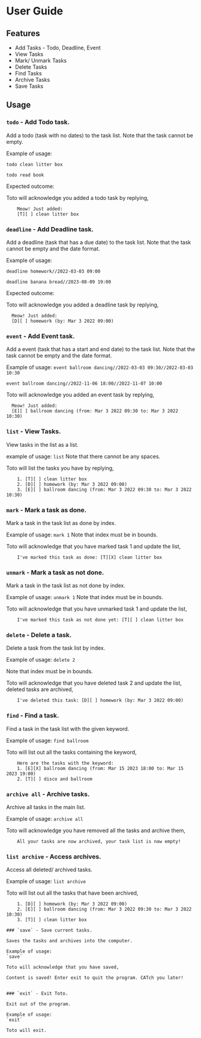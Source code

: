 # User Guide

## Features 
* Add Tasks - Todo, Deadline, Event
* View Tasks
* Mark/ Unmark Tasks
* Delete Tasks
* Find Tasks
* Archive Tasks
* Save Tasks

## Usage

### `todo` - Add Todo task.

Add a todo (task with no dates) to the task list. 
Note that the task cannot be empty. 

Example of usage: 

`todo clean litter box`

`todo read book`

Expected outcome:

Toto will acknowledge you added a todo task by replying, 

```
    Meow! Just added:
    [T][ ] clean litter box
```
### `deadline` - Add Deadline task.

Add a deadline (task that has a due date) to the task list. 
Note that the task cannot be empty and the date format. 

Example of usage:

`deadline homework//2022-03-03 09:00`

`deadline banana bread//2023-08-09 19:00`

Expected outcome:

Toto will acknowledge you added a deadline task by replying, 

```
  Meow! Just added:
  [D][ ] homework (by: Mar 3 2022 09:00)
```
### `event` - Add Event task.

Add a event (task that has a start and end date) to the task list.
Note that the task cannot be empty and the date format. 

Example of usage:
`event ballroom dancing//2022-03-03 09:30//2022-03-03 10:30`

`event ballroom dancing//2022-11-06 18:00//2022-11-07 10:00`

Toto will acknowledge you added an event task by replying, 

```
  Meow! Just added:
  [E][ ] ballroom dancing (from: Mar 3 2022 09:30 to: Mar 3 2022 10:30)
```
### `list` - View Tasks.
View tasks in the list as a list. 

example of usage: 
`list` 
Note that there cannot be any spaces. 

Toto will list the tasks you have by replying, 

```
    1. [T][ ] clean litter box
    2. [D][ ] homework (by: Mar 3 2022 09:00)
    3. [E][ ] ballroom dancing (from: Mar 3 2022 09:30 to: Mar 3 2022 10:30)
```

### `mark` - Mark a task as done.

Mark a task in the task list as done by index.

Example of usage: 
`mark 1`
Note that index must be in bounds. 

Toto will acknowledge that you have marked task 1 and update the list, 
   
``` 
    I've marked this task as done: [T][X] clean litter box
```

### `unmark` - Mark a task as not done.

Mark a task in the task list as not done by index. 

Example of usage: 
`unmark 1`
Note that index must be in bounds. 

Toto will acknowledge that you have unmarked task 1 and update the list, 

``` 
    I've marked this task as not done yet: [T][ ] clean litter box
```

### `delete` - Delete a task. 

Delete a task from the task list by index. 

Example of usage: 
`delete 2`

Note that index must be in bounds. 

Toto will acknowledge that you have deleted task 2 and update the list, deleted tasks are archived, 


``` 
    I've deleted this task: [D][ ] homework (by: Mar 3 2022 09:00)
```

### `find` - Find a task.

Find a task in the task list with the given keyword. 

Example of usage: 
`find ballroom`

Toto will list out all the tasks containing the keyword, 

```
    Here are the tasks with the keyword:
    1. [E][X] ballroom dancing (from: Mar 15 2023 18:00 to: Mar 15 2023 19:00)
    2. [T][ ] disco and ballroom
```

### `archive all` - Archive tasks. 

Archive all tasks in the main list. 

Example of usage:
`archive all`

Toto will acknowledge you have removed all the tasks and archive them, 

```
    All your tasks are now archived, your task list is now empty!
```

### `list archive` - Access archives. 

Access all deleted/ archived tasks. 

Example of usage: 
`list archive`

Toto will list out all the tasks that have been archived, 

```
    1. [D][ ] homework (by: Mar 3 2022 09:00)
    2. [E][ ] ballroom dancing (from: Mar 3 2022 09:30 to: Mar 3 2022 10:30)
    3. [T][ ] clean litter box

### `save` - Save current tasks. 

Saves the tasks and archives into the computer. 

Example of usage: 
`save`

Toto will acknowledge that you have saved, 

```
    Content is saved! Enter exit to quit the program. CATch you later!
```

### `exit` - Exit Toto. 

Exit out of the program. 

Example of usage: 
`exit`

Toto will exit. 
